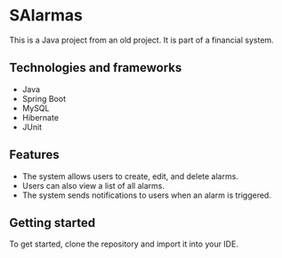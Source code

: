 # SAlarmas

This is a Java project from an old project. It is part of a financial system.

## Technologies and frameworks

* Java
* Spring Boot
* MySQL
* Hibernate
* JUnit

## Features

* The system allows users to create, edit, and delete alarms.
* Users can also view a list of all alarms.
* The system sends notifications to users when an alarm is triggered.

## Getting started

To get started, clone the repository and import it into your IDE.
